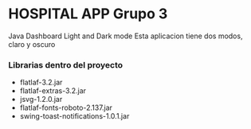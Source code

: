 # HOSPITAL APP Grupo 3

Java Dashboard Light and Dark mode
Esta aplicacion tiene dos modos, claro y oscuro

### Librarias dentro del proyecto
- flatlaf-3.2.jar
- flatlaf-extras-3.2.jar
- jsvg-1.2.0.jar
- flatlaf-fonts-roboto-2.137.jar
- swing-toast-notifications-1.0.1.jar
